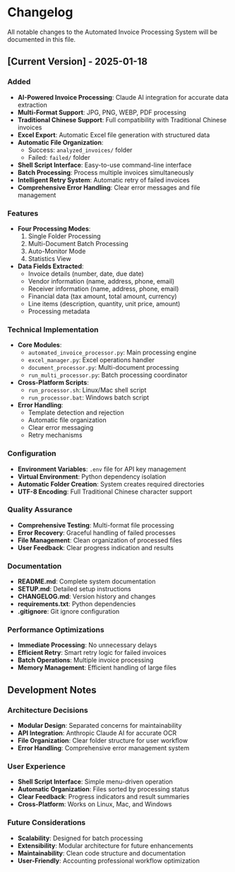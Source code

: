 # Changelog

All notable changes to the Automated Invoice Processing System will be documented in this file.

## [Current Version] - 2025-01-18

### Added
- **AI-Powered Invoice Processing**: Claude AI integration for accurate data extraction
- **Multi-Format Support**: JPG, PNG, WEBP, PDF processing
- **Traditional Chinese Support**: Full compatibility with Traditional Chinese invoices
- **Excel Export**: Automatic Excel file generation with structured data
- **Automatic File Organization**: 
  - Success: `analyzed_invoices/` folder
  - Failed: `failed/` folder
- **Shell Script Interface**: Easy-to-use command-line interface
- **Batch Processing**: Process multiple invoices simultaneously
- **Intelligent Retry System**: Automatic retry of failed invoices
- **Comprehensive Error Handling**: Clear error messages and file management

### Features
- **Four Processing Modes**:
  1. Single Folder Processing
  2. Multi-Document Batch Processing
  3. Auto-Monitor Mode
  4. Statistics View
- **Data Fields Extracted**:
  - Invoice details (number, date, due date)
  - Vendor information (name, address, phone, email)
  - Receiver information (name, address, phone, email)
  - Financial data (tax amount, total amount, currency)
  - Line items (description, quantity, unit price, amount)
  - Processing metadata

### Technical Implementation
- **Core Modules**:
  - `automated_invoice_processor.py`: Main processing engine
  - `excel_manager.py`: Excel operations handler
  - `document_processor.py`: Multi-document processing
  - `run_multi_processor.py`: Batch processing coordinator
- **Cross-Platform Scripts**:
  - `run_processor.sh`: Linux/Mac shell script
  - `run_processor.bat`: Windows batch script
- **Error Handling**:
  - Template detection and rejection
  - Automatic file organization
  - Clear error messaging
  - Retry mechanisms

### Configuration
- **Environment Variables**: `.env` file for API key management
- **Virtual Environment**: Python dependency isolation
- **Automatic Folder Creation**: System creates required directories
- **UTF-8 Encoding**: Full Traditional Chinese character support

### Quality Assurance
- **Comprehensive Testing**: Multi-format file processing
- **Error Recovery**: Graceful handling of failed processes
- **File Management**: Clean organization of processed files
- **User Feedback**: Clear progress indication and results

### Documentation
- **README.md**: Complete system documentation
- **SETUP.md**: Detailed setup instructions
- **CHANGELOG.md**: Version history and changes
- **requirements.txt**: Python dependencies
- **.gitignore**: Git ignore configuration

### Performance Optimizations
- **Immediate Processing**: No unnecessary delays
- **Efficient Retry**: Smart retry logic for failed invoices
- **Batch Operations**: Multiple invoice processing
- **Memory Management**: Efficient handling of large files

## Development Notes

### Architecture Decisions
- **Modular Design**: Separated concerns for maintainability
- **API Integration**: Anthropic Claude AI for accurate OCR
- **File Organization**: Clear folder structure for user workflow
- **Error Handling**: Comprehensive error management system

### User Experience
- **Shell Script Interface**: Simple menu-driven operation
- **Automatic Organization**: Files sorted by processing status
- **Clear Feedback**: Progress indicators and result summaries
- **Cross-Platform**: Works on Linux, Mac, and Windows

### Future Considerations
- **Scalability**: Designed for batch processing
- **Extensibility**: Modular architecture for future enhancements
- **Maintainability**: Clean code structure and documentation
- **User-Friendly**: Accounting professional workflow optimization